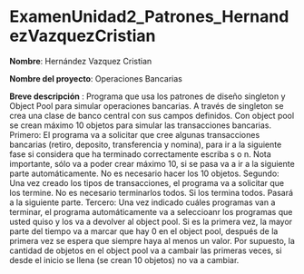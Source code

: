 # ExamenUnidad2_Patrones_HernandezVazquezCristian
**Nombre**:
Hernández Vazquez Cristian

**Nombre del proyecto**:
Operaciones Bancarias

**Breve descripción** :
Programa que usa los patrones de diseño singleton y Object Pool para simular operaciones bancarias.
A través de singleton se crea una clase de banco central con sus campos definidos.
Con object pool se crean máximo 10 objetos para simular las transacciones bancarias.
Primero:
El programa va a solicitar que cree algunas transacciones bancarias (retiro, deposito, transferencia y nomina), para ir a la siguiente fase si considera que ha terminado correctamente escriba s o n. Nota importante, sólo va a poder crear máximo 10, si se pasa va a ir a la siguiente parte automáticamente. No es necesario hacer los 10 objetos.
Segundo:
Una vez creado los tipos de transacciones, el programa va a solicitar que los termine. No es necesario terminarlos todos. Si los termina todos. Pasará a la siguiente parte.
Tercero:
Una vez indicado cuáles programas van a terminar, el programa automáticamente va a seleccioanr los programas que usted quiso y los va a devolver al object pool. Si es la primera vez, la mayor parte del tiempo va a marcar que hay 0 en el object pool, después de la primera vez se espera que siempre haya al menos un valor. Por supuesto, la cantidad de objetos en el object pool va a cambair las primeras veces, si desde el inicio se llena (se crean 10 objetos) no va a cambiar. 
